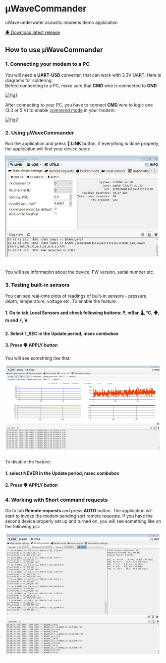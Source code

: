# μWaveCommander
uWave underwater acoustic modems demo application

[🡇 Download latest release](https://github.com/ucnl/uWaveCommander/releases/download/1.0/uWaveCommander.zip)

## How to use μWaveCommander

### 1. Connecting your modem to a PC

You will need a **UART-USB** converter, that can work with 3.3V UART. Here is diagrams for soldering:  
Before connecting to a PC, make sure that **CMD** wire is connected to **GND**

![fig1](https://docs.unavlab.com/documentation/uwave_usb_cmd_mode_off.png)

After connecting to your PC, you have to connect **CMD** wire to logic one (3.3 or 5 V) to enable [command mode]() in your modem:

![fig2](https://docs.unavlab.com/documentation/uwave_usb_cmd_mode_on.png)

### 2. Using μWaveCommander

Run the application and press **🔌 LINK** button, if everything is done properly, the application will find your device soon:

![fig3](/Pics/15-44-06.Png)

You will see information about the device: FW version, serial number etc.

### 3. Testing built-in sensors

You can see real-time plots of readings of built-in sensors - pressure, depth, temperature, voltage etc.
To enable the feature:

#### 1. Go to tab **Local Sensors** and check following buttons: **P, mBar**, **🌡, °C**, **🡇, m** and **⚡, V**.
#### 2. Select **1_SEC** in the **Update period, msec** combobox
#### 3. Press **🡇 APPLY** button

You will see something like that:  

![fig3](/Pics/15-54-53.Png)

To disable the feature:

#### 1. select **NEVER** in the **Update period, msec** combobox
#### 2. Press **🡇 APPLY** button

### 4. Working with Short command requests

Go to tab **Remote requests** and press **AUTO** button. The application will start to invoke the modem sending sort remote requests.
If you have the second device properly set up and turned on, you will see something like on the following pic:

![fig4](https://github.com/ucnl/uWaveCommander/blob/main/Pics/16-00-42.Png)
